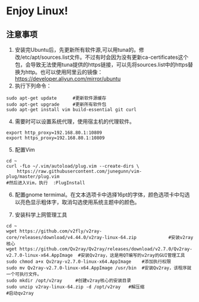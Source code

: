 # Enjoy Linux!

## 注意事项
1. 安装完Ubuntu后，先更新所有软件源,可以用tuna的。修改/etc/apt/sources.list文件。不过有时会因为没有更新ca-certificates这个包，会导致无法使用tuna提供的https链接，可以先将sources.list中的https替换为http。也可以使用阿里云的镜像：https://developer.aliyun.com/mirror/ubuntu
2. 执行下列命令：
``` shell
sudo apt-get update      #更新软件源缓存
sudo apt-get upgrade     #更新所有软件包
sudo apt-get install vim build-essential git curl
```
4. 需要时可以设置系统代理，使用宿主机的代理软件。
``` shell
export http_proxy=192.168.80.1:10809
export https_proxy=192.168.80.1:10809
```
5. 配置Vim
``` shell
cd ~
curl -fLo ~/.vim/autoload/plug.vim --create-dirs \
    https://raw.githubusercontent.com/junegunn/vim-plug/master/plug.vim
#然后进入Vim，执行  :PlugInstall
```
6. 配置gnome termimal。在文本选项卡中选择16pt的字体，颜色选项卡中勾选以亮色显示粗体字，取消勾选使用系统主题中的颜色。

7. 安装科学上网管理工具
``` shell
cd ~
wget https://github.com/v2fly/v2ray-core/releases/download/v4.44.0/v2ray-linux-64.zip            #安装v2ray核心
wget https://github.com/Qv2ray/Qv2ray/releases/download/v2.7.0/Qv2ray-v2.7.0-linux-x64.AppImage  #安装Qv2ray，这是用QT编写的v2ray的GUI管理工具
sudo chmod a+x Qv2ray-v2.7.0-linux-x64.AppImage    #添加执行权限
sudo mv Qv2ray-v2.7.0-linux-x64.AppImage /usr/bin  #安装Qv2ray，该程序就一个可执行文件。
sudo mkdir /opt/v2ray     #创建v2ray核心的安装目录
sudo unzip v2ray-linux-64.zip -d /opt/v2ray   #解压缩
#启动qv2ray
```
